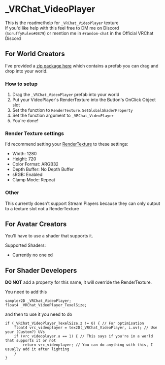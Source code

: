 # _VRChat_VideoPlayer

This is the readme/help for `_VRChat_VideoPlayer` texture  
If you'd like help with this feel free to DM me on Discord (`ScruffyRules#0879`) or mention me in `#random-chat` in the Official VRChat Discord

## For World Creators
I've provided a [zip package here](https://github.com/ScruffyRules/_VRChat_VideoPlayer/raw/master/VRChat_VideoPlayer.zip) which contains a prefab you can drag and drop into your world.  

### How to setup
1. Drag the `_VRChat_VideoPlayer` prefab into your world
2. Put your VideoPlayer's RenderTexture into the Button's OnClick Object slot
3. Set the function to `RenderTexture.SetGlobalShaderProperty`
4. Set the function argument to `_VRChat_VideoPlayer`
5. You're done!

### Render Texture settings
I'd recommend setting your [RenderTexture](https://docs.unity3d.com/2017.4/Documentation/Manual/class-RenderTexture.html) to these settings:
* Width: 1280
* Height: 720
* Color Format: ARGB32
* Depth Buffer: No Depth Buffer
* sRGB: Enabled
* Clamp Mode: Repeat

### Other
This currently doesn't support Stream Players because they can only output to a texture slot not a RenderTexture

## For Avatar Creators
You'll have to use a shader that supports it.

Supported Shaders:
* Currently no one xd

## For Shader Developers
**DO NOT** add a property for this name, it will override the RenderTexture.

You need to add this
```hlsl
sampler2D _VRChat_VideoPlayer;
float4 _VRChat_VideoPlayer_TexelSize;
```
and then to use it you need to do
```hlsl
if (_VRChat_VideoPlayer_TexelSize.z != 0) { // For optimisation
    float4 vrc_videoplayer = tex2D(_VRChat_VideoPlayer, i.uv); // Use your (Custom?) UVs
    if (vrc_videoplayer.a == 1) { // This says if you're in a world that supports it or not
        return vrc_videoplayer; // You can do anything with this, I usually add it after lighting
    }
}
```
